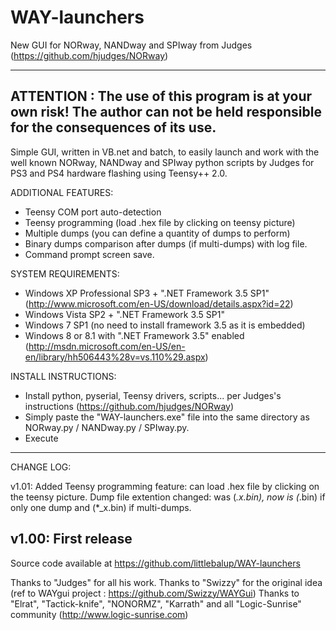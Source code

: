 WAY-launchers
=============

New GUI for NORway, NANDway and SPIway from Judges (https://github.com/hjudges/NORway)

------------------------------------------------------------------------
ATTENTION : The use of this program is at your own risk!
The author can not be held responsible for the consequences of its use.
------------------------------------------------------------------------

Simple GUI, written in VB.net and batch, to easily launch and work with the 
well known NORway, NANDway and SPIway python scripts by Judges for PS3 and PS4
hardware flashing using Teensy++ 2.0.

ADDITIONAL FEATURES:
  - Teensy COM port auto-detection
  - Teensy programming (load .hex file by clicking on teensy picture)
  - Multiple dumps (you can define a quantity of dumps to perform)
  - Binary dumps comparison after dumps (if multi-dumps) with log file.
  - Command prompt screen save.

SYSTEM REQUIREMENTS:
  - Windows XP Professional SP3 + ".NET Framework 3.5 SP1" 
    (http://www.microsoft.com/en-US/download/details.aspx?id=22)
  - Windows Vista SP2 + ".NET Framework 3.5 SP1"
  - Windows 7 SP1 (no need to install framework 3.5 as it is embedded)
  - Windows 8 or 8.1 with ".NET Framework 3.5" enabled
    (http://msdn.microsoft.com/en-US/en-en/library/hh506443%28v=vs.110%29.aspx)

INSTALL INSTRUCTIONS:
  - Install python, pyserial, Teensy drivers, scripts... per Judges's instructions 
    (https://github.com/hjudges/NORway)
  - Simply paste the "WAY-launchers.exe" file into the same directory as
    NORway.py / NANDway.py / SPIway.py.
  - Execute 

-------------------------------------------------------------------------
CHANGE LOG:

 v1.01: Added Teensy programming feature: can load .hex file by clicking on the teensy picture.
	Dump file extention changed: was (*.x.bin), now is (*.bin) if only one dump and (*_x.bin) if multi-dumps.

 v1.00: First release
-------------------------------------------------------------------------

Source code available at https://github.com/littlebalup/WAY-launchers	



Thanks to "Judges" for all his work.
Thanks to "Swizzy" for the original idea (ref to WAYgui project : https://github.com/Swizzy/WAYGui)
Thanks to "Elrat", "Tactick-knife", "NONORMZ", "Karrath" 
and all "Logic-Sunrise" community (http://www.logic-sunrise.com)
